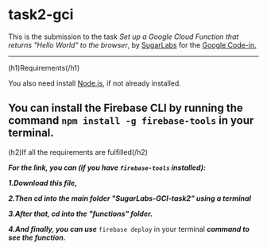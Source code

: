 # task2-gci

This is the submission to the task *Set up a Google Cloud Function that returns "Hello World" to the browser*, by [SugarLabs](https://sugarlabs.org/) for the [Google Code-in.](https://codein.withgoogle.com/)

---
(h1)Requirements(/h1)

You also need install [Node.js](https://nodejs.org/en/), if not already installed.

You can install the Firebase CLI by running the command ```npm install -g firebase-tools``` in your terminal.
---

(h2)If all the requirements are fulfilled(/h2)

***For the link, you can (if you have ```firebase-tools``` installed):***

***1.Download this file,***

***2.Then cd into the main folder "SugarLabs-GCI-task2" using a terminal***

***3.After that, cd into the "functions" folder.***

***4.And finally, you can use*** ```firebase deploy``` in your terminal ***command to see the function.***

